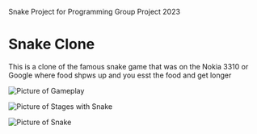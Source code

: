 Snake Project for Programming Group Project 2023

# Snake Clone

This is a clone of the famous snake game that was on the Nokia 3310 or Google where food shpws up and you esst the food and get longer

![Picture of Gameplay]()

![Picture of Stages with Snake]()

![Picture of Snake]()
